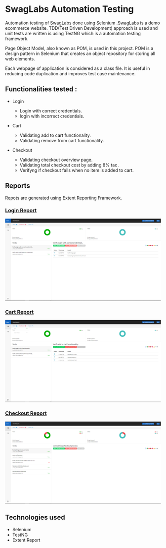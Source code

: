 # SwagLabs Automation Testing

Automation testing of [SwagLabs](https://www.saucedemo.com/) done using Selenium .[SwagLabs](https://www.saucedemo.com/) is a demo ecommerce website.
TDD(Test Driven Development) approach is used and unit tests are written is using TestNG which is a automation testing framework.

Page Object Model, also known as POM, is used in this project. POM is a design pattern in Selenium that creates an object repository for storing all web elements. 

Each webpage of application is considered as a class file. It is useful in reducing code duplication and improves test case maintenance.


## Functionalities tested :

 - Login 
    - Login with correct credentials.
    - login with incorrect credentials.
    
 - Cart
    - Validating add to cart functionality.
    - Validating remove from cart functionality.
    
 - Checkout
    - Validating checkout overview page.
    - Validating total checkout cost by adding 8% tax .
    - Verifyng if checkout fails when no item is added to cart.

## Reports

Repots are generated using Extent Reporting Framework.

### [Login Report](./reports/swagLabsTestReport-Login.html)
![Login report](./reports/SwagLabs-Login.png)

### [Cart Report](./reports/swagLabsTestReport-Cart.html)
![Cart report](./reports/SwagLabs-Cart.png)

### [Checkout Report](./reports/swagLabsTestReport-Checkout.html)
![Checkout report](./reports/SwagLabs-Checkout.png)


## Technologies used

- Selenium
- TestNG
- Extent Report
